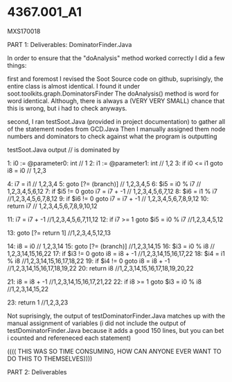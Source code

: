 # 4367.001_A1
MXS170018

PART 1: 
Deliverables: DominatorFinder.Java 

In order to ensure that the "doAnalysis" method worked correctly I did a few things:

first and foremost I revised the Soot Source code on github, suprisingly, the entire class is almost identical. 
I found it under soot.toolkits.graph.DominatorsFinder 
The doAnalysis() method is word for word identical. Although, there is always a (VERY VERY SMALL) chance that this is wrong, but i had to check anyways.

second, I ran testSoot.Java (provided in project documentation) to gather all of the statement nodes from GCD.Java 
Then I manually assigned them node numbers and dominators to check against what the program is outputting 

testSoot.Java output // is dominated by 

1: i0 := @parameter0: int // 1
2: i1 := @parameter1: int // 1,2
3: if i0 <= i1 goto i8 = i0 // 1,2,3

4: i7 = i1 // 1,2,3,4
5: goto [?= (branch)] // 1,2,3,4,5
6: $i5 = i0 % i7 // 1,2,3,4,5,6,12
7: if $i5 != 0 goto i7 = i7 + -1 // 1,2,3,4,5,6,7,12
8: $i6 = i1 % i7 //1,2,3,4,5,6,7,8,12
9: if $i6 != 0 goto i7 = i7 + -1 // 1,2,3,4,5,6,7,8,9,12
10: return i7 // 1,2,3,4,5,6,7,8,9,10,12

11: i7 = i7 + -1 //1,2,3,4,5,6,7,11,12
12: if i7 >= 1 goto $i5 = i0 % i7 //1,2,3,4,5,12

13: goto [?= return 1] //1,2,3,4,5,12,13

14: i8 = i0 // 1,2,3,14
15: goto [?= (branch)] //1,2,3,14,15
16: $i3 = i0 % i8 // 1,2,3,14,15,16,22
17: if $i3 != 0 goto i8 = i8 + -1 //1,2,3,14,15,16,17,22
18: $i4 = i1 % i8 //1,2,3,14,15,16,17,18,22
19: if $i4 != 0 goto i8 = i8 + -1 //1,2,3,14,15,16,17,18,19,22
20: return i8 //1,2,3,14,15,16,17,18,19,20,22

21: i8 = i8 + -1 //1,2,3,14,15,16,17,21,22
22: if i8 >= 1 goto $i3 = i0 % i8 //1,2,3,14,15,22

23: return 1 //1,2,3,23

Not suprisingly, the output of testDominatorFinder.Java matches up with the manual assignment of variables 
(i did not include the output of testDominatorFinder.Java because it adds a good 150 lines, but you can bet i counted and refereneced each statement)

(((( THIS WAS SO TIME CONSUMING, HOW CAN ANYONE EVER WANT TO DO THIS TO THEMSELVES))))


PART 2: 
Deliverables 









